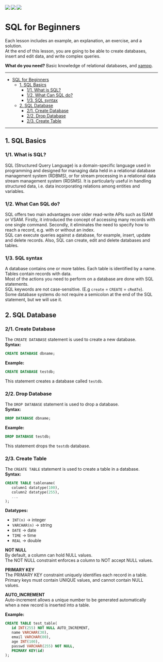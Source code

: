 <img align="left" src="https://img.shields.io/github/license/0l1v3rr/sql-for-beginners?color=red&style=flat"> &nbsp;
<img align="left" src="https://img.shields.io/github/last-commit/0l1v3rr/sql-for-beginners?color=blue&style=flat"> &nbsp;
<img align="left" src="https://img.shields.io/badge/sql-%2300618A.svg?style=flat&logo=mysql&logoColor=white">

# SQL for Beginners
Each lesson includes an example, an explanation, an exercise, and a solution. <br>
At the end of this lesson, you are going to be able to create databases, insert and edit data, and write complex queries. <br>

**What do you need?** Basic knowledge of relational databases, and [xampp](https://www.apachefriends.org/hu/download.html).

<hr>

- [SQL for Beginners](#sql-for-beginners)
  - [1. SQL Basics](#1-sql-basics)
    - [1/1. What is SQL?](#11-what-is-sql)
    - [1/2. What Can SQL do?](#12-what-can-sql-do)
    - [1/3. SQL syntax](#13-sql-syntax)
  - [2. SQL Database](#2-sql-database)
    - [2/1. Create Database](#21-create-database)
    - [2/2. Drop Database](#22-drop-database)
    - [2/3. Create Table](#23-create-table)

<hr>

## 1. SQL Basics
###  1/1. What is SQL?
SQL (Structured Query Language) is a domain-specific language used in programming and designed for managing data held in a relational database management system (RDBMS), or for stream processing in a relational data stream management system (RDSMS). It is particularly useful in handling structured data, i.e. data incorporating relations among entities and variables.

### 1/2. What Can SQL do?
SQL offers two main advantages over older read-write APIs such as ISAM or VSAM. Firstly, it introduced the concept of accessing many records with one single command. Secondly, it eliminates the need to specify how to reach a record, e.g. with or without an index. <br>
SQL can execute queries against a database, for example, insert, update and delete records. Also, SQL can create, edit and delete databases and tables.

### 1/3. SQL syntax
A database contains one or more tables. Each table is identified by a name. Tables contain records with data.<br>
Most of the actions you need to perform on a database are done with SQL statements.<br>
SQL keywords are not case-sensitive. (E.g `create` = `CREATE` = `cReATe`).<br>
Some database systems do not require a semicolon at the end of the SQL statement, but we will use it.

## 2. SQL Database
### 2/1. Create Database
The `CREATE DATABASE` statement is used to create a new database.<br>
**Syntax:**
```sql
CREATE DATABASE dbname;
```
**Example:**
```sql
CREATE DATABASE testdb;
```
This statement creates a database called `testdb`.

### 2/2. Drop Database
The `DROP DATABASE` statement is used to drop a database.<br>
**Syntax:**
```sql
DROP DATABASE dbname;
```
**Example:**
```sql
DROP DATABASE testdb;
```
This statement drops the `testdb` database.

### 2/3. Create Table
The `CREATE TABLE` statement is used to create a table in a database.<br>
**Syntax:**
```sql
CREATE TABLE tablename(
   column1 datatype(100),
   column2 datatype(255),
   ...
);
```
**Datatypes:**
- `INT(n)` -> integer
- `VARCHAR(n)` -> string
- `DATE` -> date
- `TIME` -> time
- `REAL` -> double

**NOT NULL**<br>
By default, a column can hold NULL values.<br>
The NOT NULL constraint enforces a column to NOT accept NULL values.<br>

**PRIMARY KEY**<br>
The PRIMARY KEY constraint uniquely identifies each record in a table.<br>
Primary keys must contain UNIQUE values, and cannot contain NULL values.<br>

**AUTO_INCREMENT**<br>
Auto-increment allows a unique number to be generated automatically when a new record is inserted into a table.<br>

**Example:**
```sql
CREATE TABLE test_table(
   id INT(255) NOT NULL AUTO_INCREMENT,
   name VARCHAR(30),
   email VARCHAR(80),
   age INT(100),
   passwd VARCHAR(255) NOT NULL,
   PRIMARY KEY(id)
);
```